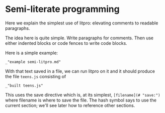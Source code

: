 # Semi-literate programming

Here we explain the simplest use of litpro: elevating comments to readable
paragraphs. 

The idea here is quite simple. Write paragraphs for comments. Then use either
indented blocks or code fences to write code blocks. 

Here is a simple example: 

    _"example semi-litpro.md"

With that text saved in a file, we can run litpro on it and it should produce
the file `teens.js` consisting of 

    _"built teens.js"

This uses the save directive which is, at its simplest, `[filename](# "save:")`
where filename is where to save the file. The hash symbol says to use the current section; we'll see later how to reference other sections.  

